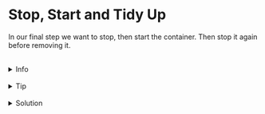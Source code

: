 # Stop, Start and Tidy Up

In our final step we want to stop, then start the container. Then stop it again before removing it.

<br>
<details><summary>Info</summary>
<br>
You can stop the container running using the stop or kill commands.  
The start command can be used for restarting containers.  
The remove command can be used to clean up.  
</details>

<br>
<details><summary>Tip</summary>
<br>
`docker ps` can be used to see running containers `docker ps -a` shows all the containers `docker rm` is the normal way to remove containers
</details>

<br>
<details><summary>Solution</summary>
<br>
Stop
```plain
docker stop my-demo
```{{exec}}
Check that no containers are running
```plain
docker ps
```{{exec}}
Add the -a flag to docker ps to show our container is still there
```plain
docker ps -a
```{{exec}}
Start
```plain
docker start my-demo
```{{exec}}
Stop
```plain
docker stop my-demo
```{{exec}}
Remove
```plain
docker rm my-demo
```{{exec}}
Docker start will now result in an error
```plain
docker start my-demo
```{{exec}}

Replace my-demo with your container name if you you didn't specify a name when starting the container in detached mode


</details>
